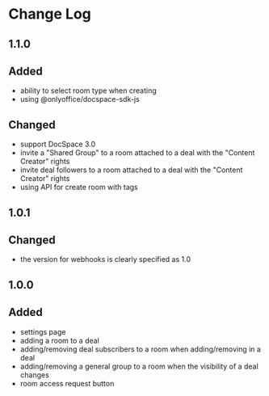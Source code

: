 # Change Log

## 1.1.0
## Added
- ability to select room type when creating
- using @onlyoffice/docspace-sdk-js

## Changed
- support DocSpace 3.0
- invite a "Shared Group" to a room attached to a deal with the "Content Creator" rights
- invite deal followers to a room attached to a deal with the "Content Creator" rights
- using API for create room with tags

## 1.0.1
## Changed
- the version for webhooks is clearly specified as 1.0

## 1.0.0
## Added
- settings page
- adding a room to a deal
- adding/removing deal subscribers to a room when adding/removing in a deal
- adding/removing a general group to a room when the visibility of a deal changes
- room access request button
